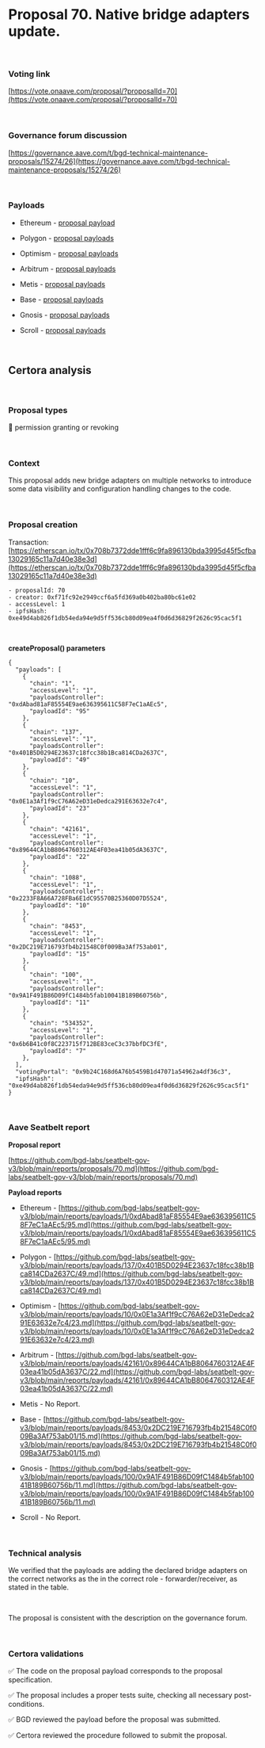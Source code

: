 # Proposal 70. Native bridge adapters update.

<br>

### Voting link

[https://vote.onaave.com/proposal/?proposalId=70](https://vote.onaave.com/proposal/?proposalId=70)

<br>

### Governance forum discussion

[https://governance.aave.com/t/bgd-technical-maintenance-proposals/15274/26](https://governance.aave.com/t/bgd-technical-maintenance-proposals/15274/26)

<br>

### Payloads

* Ethereum - [proposal payload](https://etherscan.io/address/0x1aAE19C58Bb7ef3aeF70D28BC6E6a7E72a62372b#code#F1#L1)

* Polygon - [proposal payloads](https://polygonscan.com/address/0x3973A4DaB14f14A103Ec823CEd04F2AFFD518b07#code#F1#L1)

* Optimism - [proposal payloads](https://optimistic.etherscan.io/address/0xe2561afFb839e6944c47e122BD931EB546712200#code#F1#L1)

* Arbitrum - [proposal payloads](https://arbiscan.io/address/0xD66aFdD8DacD2Be9a505eDE2867D014F9F0299eD#code#F1#L1)

* Metis - [proposal payloads](https://explorer.metis.io/address/0x60908614ECdf81cE370c6Bb13fa7D10790e9816b/contract/1088/code#F20#L160)

* Base - [proposal payloads](https://basescan.org/address/0x948A6ee78f50077Dc461b465B94190005C2eE393#code#F1#L1)

* Gnosis - [proposal payloads](https://gnosisscan.io/address/0x22191287bC58875f0fd1BB3D28BD985d2dDAc192#code#F1#L1)

* Scroll - [proposal payloads](https://scrollscan.com/address/0xE0620399C1b964E9DCDf45879295a92B2A3f82df#code#F19#L1)

<br>

## Certora analysis

<br>

### Proposal types

:handshake: permission granting or revoking

<br>

### Context

This proposal adds new bridge adapters on multiple networks to introduce some data visibility and configuration handling changes to the code.

<br>

### Proposal creation

Transaction: [https://etherscan.io/tx/0x708b7372dde1fff6c9fa896130bda3995d45f5cfba13029165c11a7d40e38e3d](https://etherscan.io/tx/0x708b7372dde1fff6c9fa896130bda3995d45f5cfba13029165c11a7d40e38e3d)

```
- proposalId: 70
- creator: 0xf71fc92e2949ccf6a5fd369a0b402ba80bc61e02
- accessLevel: 1
- ipfsHash: 0xe49d4ab826f1db54eda94e9d5ff536cb80d09ea4f0d6d36829f2626c95cac5f1
```

<br>

**createProposal() parameters**

```
{
  "payloads": [ 
    { 
      "chain": "1", 
      "accessLevel": "1", 
      "payloadsController": "0xdAbad81aF85554E9ae636395611C58F7eC1aAEc5", 
      "payloadId": "95" 
    }, 
    { 
      "chain": "137", 
      "accessLevel": "1", 
      "payloadsController": "0x401B5D0294E23637c18fcc38b1Bca814CDa2637C", 
      "payloadId": "49" 
    }, 
    { 
      "chain": "10", 
      "accessLevel": "1", 
      "payloadsController": "0x0E1a3Af1f9cC76A62eD31eDedca291E63632e7c4", 
      "payloadId": "23" 
    }, 
    { 
      "chain": "42161", 
      "accessLevel": "1", 
      "payloadsController": "0x89644CA1bB8064760312AE4F03ea41b05dA3637C", 
      "payloadId": "22" 
    }, 
    { 
      "chain": "1088", 
      "accessLevel": "1", 
      "payloadsController": "0x2233F8A66A728FBa6E1dC95570B25360D07D5524", 
      "payloadId": "10" 
    }, 
    { 
      "chain": "8453", 
      "accessLevel": "1", 
      "payloadsController": "0x2DC219E716793fb4b21548C0f009Ba3Af753ab01", 
      "payloadId": "15" 
    }, 
    { 
      "chain": "100", 
      "accessLevel": "1", 
      "payloadsController": "0x9A1F491B86D09fC1484b5fab10041B189B60756b", 
      "payloadId": "11" 
    }, 
    { 
      "chain": "534352", 
      "accessLevel": "1", 
      "payloadsController": "0x6b6B41c0f8C223715f712BE83ceC3c37bbfDC3fE", 
      "payloadId": "7" 
    }, 
  ], 
  "votingPortal": "0x9b24C168d6A76b5459B1d47071a54962a4df36c3", 
  "ipfsHash": "0xe49d4ab826f1db54eda94e9d5ff536cb80d09ea4f0d6d36829f2626c95cac5f1" 
}
```

<br>

### Aave Seatbelt report

**Proposal report**

[https://github.com/bgd-labs/seatbelt-gov-v3/blob/main/reports/proposals/70.md](https://github.com/bgd-labs/seatbelt-gov-v3/blob/main/reports/proposals/70.md)

**Payload reports**

* Ethereum - [https://github.com/bgd-labs/seatbelt-gov-v3/blob/main/reports/payloads/1/0xdAbad81aF85554E9ae636395611C58F7eC1aAEc5/95.md](https://github.com/bgd-labs/seatbelt-gov-v3/blob/main/reports/payloads/1/0xdAbad81aF85554E9ae636395611C58F7eC1aAEc5/95.md)

* Polygon - [https://github.com/bgd-labs/seatbelt-gov-v3/blob/main/reports/payloads/137/0x401B5D0294E23637c18fcc38b1Bca814CDa2637C/49.md](https://github.com/bgd-labs/seatbelt-gov-v3/blob/main/reports/payloads/137/0x401B5D0294E23637c18fcc38b1Bca814CDa2637C/49.md)

* Optimism - [https://github.com/bgd-labs/seatbelt-gov-v3/blob/main/reports/payloads/10/0x0E1a3Af1f9cC76A62eD31eDedca291E63632e7c4/23.md](https://github.com/bgd-labs/seatbelt-gov-v3/blob/main/reports/payloads/10/0x0E1a3Af1f9cC76A62eD31eDedca291E63632e7c4/23.md)

* Arbitrum - [https://github.com/bgd-labs/seatbelt-gov-v3/blob/main/reports/payloads/42161/0x89644CA1bB8064760312AE4F03ea41b05dA3637C/22.md](https://github.com/bgd-labs/seatbelt-gov-v3/blob/main/reports/payloads/42161/0x89644CA1bB8064760312AE4F03ea41b05dA3637C/22.md)

* Metis - No Report.

* Base - [https://github.com/bgd-labs/seatbelt-gov-v3/blob/main/reports/payloads/8453/0x2DC219E716793fb4b21548C0f009Ba3Af753ab01/15.md](https://github.com/bgd-labs/seatbelt-gov-v3/blob/main/reports/payloads/8453/0x2DC219E716793fb4b21548C0f009Ba3Af753ab01/15.md)

* Gnosis - [https://github.com/bgd-labs/seatbelt-gov-v3/blob/main/reports/payloads/100/0x9A1F491B86D09fC1484b5fab10041B189B60756b/11.md](https://github.com/bgd-labs/seatbelt-gov-v3/blob/main/reports/payloads/100/0x9A1F491B86D09fC1484b5fab10041B189B60756b/11.md)

* Scroll - No Report.

<br>

### Technical analysis

We verified that the payloads are adding the declared bridge adapters on the correct networks as the in the correct role - forwarder/receiver, as stated in the table.

<br>

The proposal is consistent with the description on the governance forum.

<br>

### Certora validations

:white_check_mark: The code on the proposal payload corresponds to the proposal specification.

:white_check_mark: The proposal includes a proper tests suite, checking all necessary post-conditions. 

:white_check_mark: BGD reviewed the payload before the proposal was submitted. 

:white_check_mark: Certora reviewed the procedure followed to submit the proposal.
